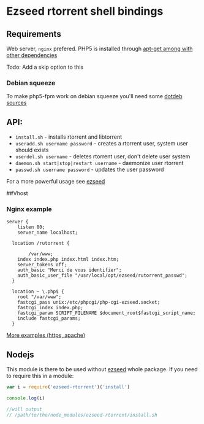 # Ezseed rtorrent shell bindings

## Requirements

Web server, `nginx` prefered. PHP5 is installed through [apt-get among with other dependencies](https://github.com/ezseed/rtorrent/blob/master/install.sh#L36)

Todo: Add a skip option to this

### Debian squeeze

To make php5-fpm work on debian squeeze you'll need some [dotdeb sources](http://soyuka.me/install-php5-php5-fpm-and-nginx-on-debian-5-squeeze/)

## API:
  - `install.sh` - installs rtorrent and libtorrent
  - `useradd.sh username password` - creates a rtorrent user, system user should exists
  - `userdel.sh username` - deletes rtorrent user, don't delete user system
  - `daemon.sh start|stop|restart username` - daemonize user rtorrent
  - `passwd.sh username password` - updates the user password

For a more powerful usage see [ezseed](https://github.com/ezseed/ezseed)

##Vhost

### Nginx example

```
server {
	listen 80;
	server_name localhost;

  location /rutorrent {
		
		/var/www;
    index index.php index.html index.htm;
    server_tokens off;
    auth_basic "Merci de vous identifier";
    auth_basic_user_file "/usr/local/opt/ezseed/rutorrent_passwd";
  }

  location ~ \.php$ {
    root "/var/www";
    fastcgi_pass unix:/etc/phpcgi/php-cgi-ezseed.socket;
    fastcgi_index index.php;
    fastcgi_param SCRIPT_FILENAME $document_root$fastcgi_script_name;
    include fastcgi_params;
  }

```

[More examples (https, apache)](https://github.com/ezseed/ezseed/tree/master/scripts/vhost)

## Nodejs

This module is there to be used without [ezseed](https://github.com/ezseed/ezseed) whole package. If you need to require this in a module:

```javascript
var i = require('ezseed-rtorrent')('install')

console.log(i)

//will output
// /path/to/the/node_modules/ezseed-rtorrent/install.sh
```

